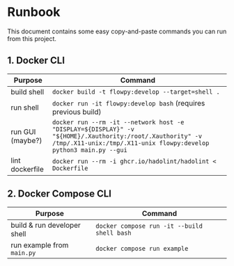 # Runbook

This document contains some easy copy-and-paste commands you can run from this project.

## 1. Docker CLI

| Purpose         | Command                                                                             |
| --------------- | ----------------------------------------------------------------------------------- |
| build shell           | `docker build -t flowpy:develop --target=shell .`                    |
| run shell           | `docker run -it flowpy:develop bash` (requires previous build)                      |
| run GUI (maybe?) | `docker run --rm -it --network host -e "DISPLAY=${DISPLAY}" -v "${HOME}/.Xauthority:/root/.Xauthority" -v /tmp/.X11-unix:/tmp/.X11-unix flowpy:develop python3 main.py --gui` |
| lint dockerfile | `docker run --rm -i ghcr.io/hadolint/hadolint < Dockerfile`                         |

## 2. Docker Compose CLI

| Purpose         | Command                                                                             |
| --------------- | ----------------------------------------------------------------------------------- |
| build & run developer shell           | `docker compose run -it --build shell bash`                    |
| run example from `main.py`           | `docker compose run example`                    |
